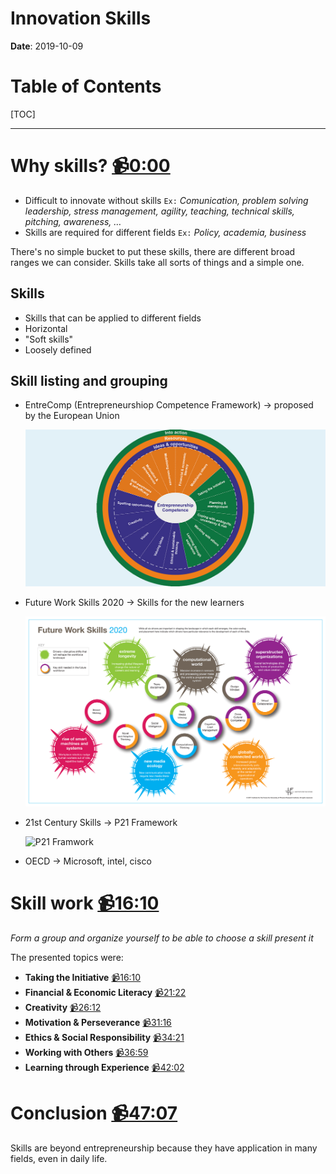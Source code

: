 # Innovation Skills

**Date**: 2019-10-09

# Table of Contents

[TOC]

-----

# Why skills? [📹0:00](https://youtu.be/yCTMpxLP-38)

* Difficult to innovate without skills `Ex:` _Comunication, problem solving leadership, stress management, agility, teaching, technical skills, pitching, awareness, …_
* Skills are required for different fields `Ex:` _Policy, academia, business_

There's no simple bucket to put these skills, there are different broad ranges we can consider. Skills take all sorts of things and a simple one.

## Skills

- Skills that can be applied to different fields
- Horizontal
- "Soft skills"
- Loosely defined

## Skill listing and grouping
- EntreComp (Entrepreneurshiop Competence Framework) → proposed by the European Union

  ![EntreComp](resources/02_entrecomp.jpeg)

- Future Work Skills 2020 → Skills for the new learners

  ![Future Work Skills 2020](resources/02_futureworkskills.gif)

- 21st Century Skills → P21 Framework

  ![P21 Framwork](/Users/sergionobrega/Git/I-E_Basis_2019/resources/02_p21framwork.png)

  

- OECD → Microsoft, intel, cisco

# Skill work [📹16:10](https://youtu.be/yCTMpxLP-38?t=969)
_Form a group and organize yourself to be able to choose a skill present it_

The presented topics were:

* **Taking the Initiative** [📹16:10](https://youtu.be/yCTMpxLP-38?t=969)
* **Financial & Economic Literacy** [📹21:22](https://youtu.be/yCTMpxLP-38?t=1282)
* **Creativity** [📹26:12](https://youtu.be/yCTMpxLP-38?t=1572)
* **Motivation & Perseverance** [📹31:16](https://youtu.be/yCTMpxLP-38?t=1876)
* **Ethics & Social Responsibility** [📹34:21](https://youtu.be/yCTMpxLP-38?t=2061)
* **Working with Others** [📹36:59](https://youtu.be/yCTMpxLP-38?t=2061)
* **Learning through Experience** [📹42:02](https://youtu.be/yCTMpxLP-38?t=2522)

# Conclusion [📹47:07](https://youtu.be/yCTMpxLP-38?t=2827)
Skills are beyond entrepreneurship because they have application in many fields, even in daily life.
